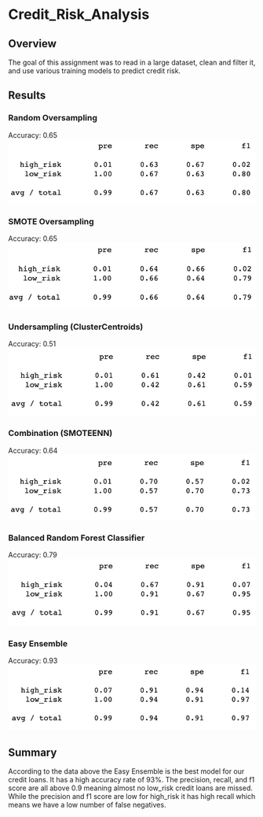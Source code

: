 
# Credit_Risk_Analysis

## Overview
The goal of this assignment was to read in a large dataset, clean and filter it, and use various training models to predict credit risk.

## Results
### Random Oversampling
Accuracy: 0.65
![stats](https://raw.githubusercontent.com/si1ver1/Credit_Risk_Analysis/main/images/randomOversampling.jpg)
### SMOTE Oversampling
Accuracy: 0.65
![stats](https://raw.githubusercontent.com/si1ver1/Credit_Risk_Analysis/main/images/smoteOversampling.jpg)
### Undersampling (ClusterCentroids)
Accuracy: 0.51
![stats](https://raw.githubusercontent.com/si1ver1/Credit_Risk_Analysis/main/images/undersampling.jpg)
### Combination (SMOTEENN)
Accuracy: 0.64
![stats](https://raw.githubusercontent.com/si1ver1/Credit_Risk_Analysis/main/images/combination.jpg)
### Balanced Random Forest Classifier
Accuracy: 0.79
![stats](https://raw.githubusercontent.com/si1ver1/Credit_Risk_Analysis/main/images/balancedRandomForest.jpg)
### Easy Ensemble
Accuracy: 0.93
![stats](https://raw.githubusercontent.com/si1ver1/Credit_Risk_Analysis/main/images/easyEnsemble.jpg)

## Summary
According to the data above the Easy Ensemble is the best model for our credit loans. It has a high accuracy rate of 93%. The precision, recall, and f1 score are all above 0.9 meaning almost no low_risk credit loans are missed. While the precision and f1 score are low for high_risk it has high recall which means we have a low number of false negatives.